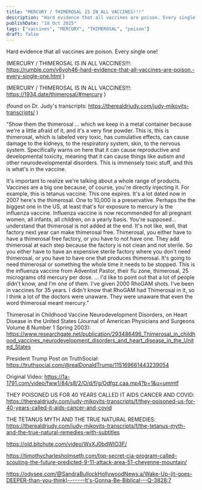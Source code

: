 ```yaml
---
title: "MERCURY / THIMEROSAL IS IN ALL VACCINES!!!"
description: "Hard evidence that all vaccines are poison. Every single one!"
publishDate: "18 Oct 2025"
tags: ["vaccines", "MERCURY", "THIMEROSAL", "poison"]
draft: false
---
```


Hard evidence that all vaccines are poison. Every single one!

(MERCURY / THIMEROSAL IS IN ALL VACCINES!!!: https://rumble.com/v6yoh46-hard-evidence-that-all-vaccines-are-poison.-every-single-one.html )

(MERCURY / THIMEROSAL IS IN ALL VACCINES!!!: https://1934.date/thimerosal/#mercury )

(found on Dr. Judy's transcripts: https://therealdrjudy.com/judy-mikovits-transcripts/ )

“Show them the thimerosal ... which we keep in a metal container because we're a little afraid of it, and it's a very fine powder. This is, this is thimerosal, which is labeled very toxic, has cumulative effects, can cause damage to the kidneys, to the respiratory system, skin, to the nervous system. Specifically warns on here that it can cause reproductive and developmental toxicity, meaning that it can cause things like autism and other neurodevelopmental disorders. This is immensely toxic stuff, and this is what's in the vaccine.

It's important to realize we're talking about a whole range of products. Vaccines are a big one because, of course, you're directly injecting it. For example, this is tetanus vaccine. This one expires. It's a lot dated now in 2007 here's the thimerosal. One to 10,000 is a preservative. Perhaps the the biggest one in the US, at least that's for exposure to mercury is the influenza vaccine. Influenza vaccine is now recommended for all pregnant women, all infants, all children, on a yearly basis. You're supposed... understand that thimerosal is not added at the end. It's not like, well, that factory next year can make thimerosal free. Thimerosal, you either have to have a thimerosal free factory, or you have to not have one. They add thimerosal at each step because the factory is not clean and not sterile. So you either have to have an expensive sterile factory where you don't need thimerosal, or you have to have one that produces thimerosal. It's going to need thimerosal or something the whole time it needs to be stopped. This is the influenza vaccine from Adventist Pastor, their flu zone, thimerosal, 25 micrograms ofd mercury per dose. ... I'd like to point out that a lot of people didn't know, and I'm one of them. I've given 2000 RhoGAM shots. I've been in vaccines for 35 years. I didn't know that RhoGAM had Thimerosal in it, so I think a lot of the doctors were unaware. They were unaware that even the word thimerosal meant mercury.”

Thimerosal in Childhood Vaccine Neurodevelopment Disorders, on Heart Disease in the United States (Journal of American Physicians and Surgeons Volume 8 Number 1 Spring 2003): https://www.researchgate.net/publication/293486496_Thimerosal_in_childhood_vaccines_neurodevelopment_disorders_and_heart_disease_in_the_United_States

President Trump Post on TruthSocial: https://truthsocial.com/@realDonaldTrump/115169661443239054

Original Video: https://1a-1791.com/video/fww1/84/s8/2/O/d/f/g/Odfgz.caa.mp4?b=1&u=ummtf

THEY POISONED US FOR 40 YEARS CALLED IT AIDS CANCER AND COVID: https://therealdrjudy.com/judy-mikovits-transcripts/f/they-poisoned-us-for-40-years-called-it-aids-cancer-and-covid

THE TETANUS MYTH AND THE TRUE NATURAL REMEDIES: https://therealdrjudy.com/judy-mikovits-transcripts/f/the-tetanus-myth-and-the-true-natural-remedies-with-subtitles








https://old.bitchute.com/video/WxXJ0bdWIO3F/


https://timothycharlesholmseth.com/top-secret-cia-program-called-scouting-the-future-predicted-9-11-attack-area-51-cheyenne-mountain/





https://odysee.com/@SandraBullockHollywoodNews:a/Wake-Up-(it-goes-DEEPER-than-you-think)-------It's-Gonna-Be-Biblical---Q-3828:7

